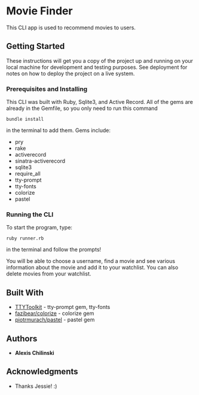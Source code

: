 # Movie Finder

This CLI app is used to recommend movies to users.

## Getting Started

These instructions will get you a copy of the project up and running on your local machine for development and testing purposes. See deployment for notes on how to deploy the project on a live system.

### Prerequisites and Installing

This CLI was built with Ruby, Sqlite3, and Active Record. All of the gems are already in the Gemfile, so you only need to run this command

```
bundle install
```
in the terminal to add them. Gems include:
* pry
* rake
* activerecord
* sinatra-activerecord
* sqlite3
* require_all
* tty-prompt
* tty-fonts
* colorize
* pastel

### Running the CLI

To start the program, type:

```
ruby runner.rb
```

in the terminal and follow the prompts!

You will be able to choose a username, find a movie and see various information about the movie and add it to your watchlist. You can also delete movies from your watchlist.

## Built With

* [TTYToolkit](https://ttytoolkit.org/components/) - tty-prompt gem, tty-fonts
* [fazibear/colorize](https://github.com/fazibear/colorize?source=post_page-----30769d6912d5----------------------) - colorize gem
* [piotrmurach/pastel](https://github.com/piotrmurach/pastel) - pastel gem

## Authors

* **Alexis Chilinski**

## Acknowledgments

* Thanks Jessie! :)